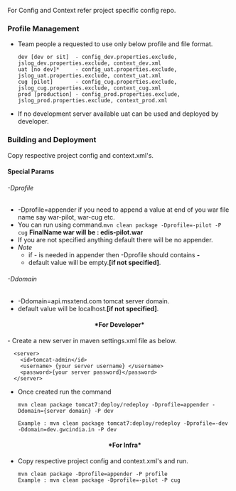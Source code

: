 For Config and Context refer project specific config repo.

### Profile Management
- Team people a requested to use only below profile and file format.
    ```
    dev [dev or sit]  - config_dev.properties.exclude, jslog_dev.properties.exclude, context_dev.xml
    uat [no dev]*     - config_uat.properties.exclude, jslog_uat.properties.exclude, context_uat.xml
    cug [pilot]       - config_cug.properties.exclude, jslog_cug.properties.exclude, context_cug.xml
    prod [production] - config_prod.properties.exclude, jslog_prod.properties.exclude, context_prod.xml
    ```
- If no development server available uat can be used and deployed by developer.

### Building and Deployment
Copy respective project config and context.xml's.

#### Special Params
###### \-Dprofile
- \-Dprofile=appender if you need to append a value at end of you war file name say war-pilot, war-cug etc.
- You can run using command.```mvn clean package -Dprofile=-pilot -P cug``` **FinalName war will be : edis-pilot.war**
- If you are not specified anything default there will be no appender.
- _Note_
  - if - is needed in appender then -Dprofile should contains **_-_**
  - default value will be empty.**[if not specified]**.
###### \-Ddomain
- \-Ddomain=api.msxtend.com tomcat server domain.
- default value will be localhost.**[if not specified]**.

<h4 style=text-align:center>*For Developer*</h4>
- Create a new server in maven settings.xml file as below.

```
  <server>
    <id>tomcat-admin</id>
    <username> {your server username} </username>
    <password>{your server password}</password>
  </server>
  ```
- Once created run the command

  ```
  mvn clean package tomcat7:deploy/redeploy -Dprofile=appender -Ddomain={server domain} -P dev
  
  Example : mvn clean package tomcat7:deploy/redeploy -Dprofile=-dev -Ddomain=dev.gwcindia.in -P dev
  ```

  <h4 style=text-align:center>*For Infra*</h4>
- Copy respective project config and context.xml's and run.

   ```
   mvn clean package -Dprofile=appender -P profile 
   Example : mvn clean package -Dprofile=-pilot -P cug
   ```
